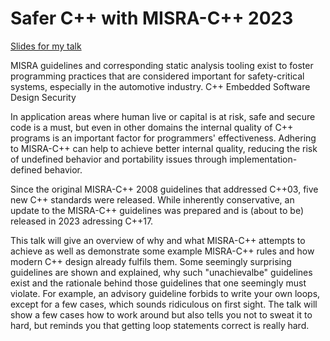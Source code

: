 # Safer C++ with MISRA-C++ 2023

[Slides for my talk](https://github.com/PeterSommerlad/talks_public/tree/master/NDC/NDCTechTown2023/)


MISRA guidelines and corresponding static analysis tooling exist to foster programming practices that are considered important for safety-critical systems, especially in the automotive industry.
C++
Embedded
Software Design
Security

In application areas where human live or capital is at risk, safe and secure code is a must, but even in other domains the internal quality of C++ programs is an important factor for programmers' effectiveness. Adhering to MISRA-C++ can help to achieve better internal quality, reducing the risk of undefined behavior and portability issues through implementation-defined behavior.

Since the original MISRA-C++ 2008 guidelines that addressed C++03, five new C++ standards were released. While inherently conservative, an update to the MISRA-C++ guidelines was prepared and is (about to be) released in 2023 adressing C++17.

This talk will give an overview of why and what MISRA-C++ attempts to achieve as well as demonstrate some example MISRA-C++ rules and how modern C++ design already fulfils them.
Some seemingly surprising guidelines are shown and explained, why such "unachievalbe" guidelines exist and the rationale behind those guidelines that one seemingly must violate.
For example, an advisory guideline forbids to write your own loops, except for a few cases, which sounds ridiculous on first sight. The talk will show a few cases how to work around but also tells you not to sweat it to hard, but reminds you that getting loop statements correct is really hard.